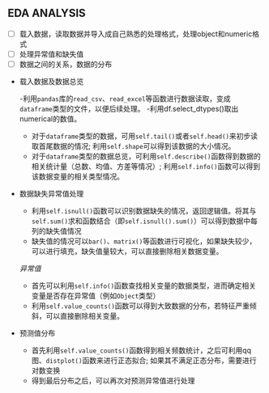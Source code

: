 ## EDA ANALYSIS

- [ ] 载入数据，读取数据并导入成自己熟悉的处理格式，处理object和numeric格式
- [ ] 处理异常值和缺失值
- [ ] 数据之间的关系，数据的分布

- 载入数据及数据总览

	-利用`pandas`库的`read_csv`、`read_excel`等函数进行数据读取，变成`dataframe`类型的文件，以便后续处理。
	-利用df.select_dtypes()取出numerical的数值。
	- 对于`dataframe`类型的数据，可用`self.tail()`或者`self.head()`来初步读取首尾数据的情况; 利用`self.shape`可以得到该数据的大小情况。
	- 对于`dataframe`类型的数据总览，可利用`self.describe()`函数得到数据的相关统计量（总数、均值、方差等情况）; 利用`self.info()`函数可以得到该数据变量的相关类型情况。

- 数据缺失异常值处理

	- 利用`self.isnull()`函数可以识别数据缺失的情况，返回逻辑值。将其与`self.sum()`求和函数结合（即`self.isnull().sum()`）可以得到数据中每列的缺失值情况
	- 缺失值的情况可以`bar()`、`matrix()`等函数进行可视化，如果缺失较少，可以进行填充，缺失值量较大，可以直接删除相关数据变量。

	*异常值*

	- 首先可以利用`self.info()`函数查找相关变量的数据类型，进而确定相关变量是否存在异常值（例如`Object`类型）
	- 利用`self.value_counts()`函数可以得到大致数据的分布，若特征严重倾斜，可以直接删除相关变量。

- 预测值分布

	- 首先利用`self.value_counts()`函数得到相关频数统计，之后可利用qq图、`distplot()`函数来进行正态拟合; 如果其不满足正态分布，需要进行对数变换
	- 得到最后分布之后，可以再次对预测异常值进行处理

